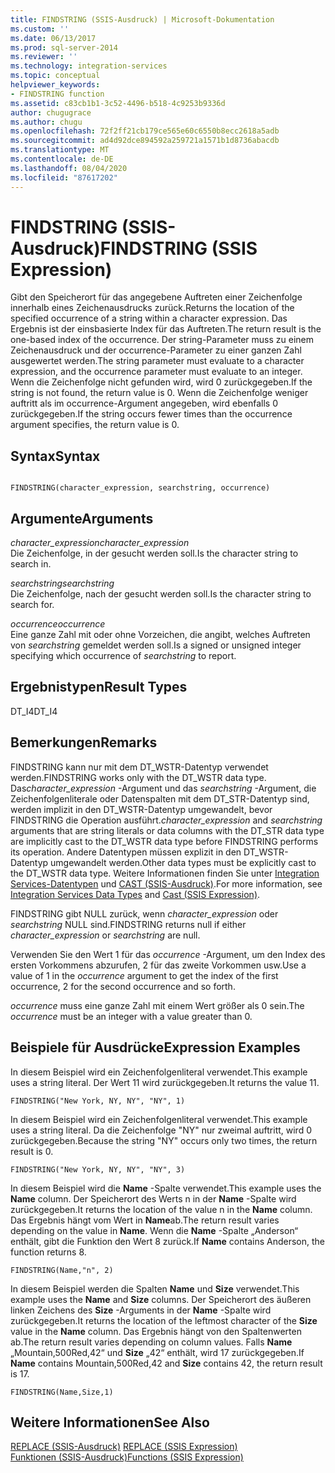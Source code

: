 ```yaml
---
title: FINDSTRING (SSIS-Ausdruck) | Microsoft-Dokumentation
ms.custom: ''
ms.date: 06/13/2017
ms.prod: sql-server-2014
ms.reviewer: ''
ms.technology: integration-services
ms.topic: conceptual
helpviewer_keywords:
- FINDSTRING function
ms.assetid: c83cb1b1-3c52-4496-b518-4c9253b9336d
author: chugugrace
ms.author: chugu
ms.openlocfilehash: 72f2ff21cb179ce565e60c6550b8ecc2618a5adb
ms.sourcegitcommit: ad4d92dce894592a259721a1571b1d8736abacdb
ms.translationtype: MT
ms.contentlocale: de-DE
ms.lasthandoff: 08/04/2020
ms.locfileid: "87617202"
---
```

# <a name="findstring-ssis-expression"></a><span data-ttu-id="81940-102">FINDSTRING (SSIS-Ausdruck)</span><span class="sxs-lookup"><span data-stu-id="81940-102">FINDSTRING (SSIS Expression)</span></span>
  <span data-ttu-id="81940-103">Gibt den Speicherort für das angegebene Auftreten einer Zeichenfolge innerhalb eines Zeichenausdrucks zurück.</span><span class="sxs-lookup"><span data-stu-id="81940-103">Returns the location of the specified occurrence of a string within a character expression.</span></span> <span data-ttu-id="81940-104">Das Ergebnis ist der einsbasierte Index für das Auftreten.</span><span class="sxs-lookup"><span data-stu-id="81940-104">The return result is the one-based index of the occurrence.</span></span> <span data-ttu-id="81940-105">Der string-Parameter muss zu einem Zeichenausdruck und der occurrence-Parameter zu einer ganzen Zahl ausgewertet werden.</span><span class="sxs-lookup"><span data-stu-id="81940-105">The string parameter must evaluate to a character expression, and the occurrence parameter must evaluate to an integer.</span></span> <span data-ttu-id="81940-106">Wenn die Zeichenfolge nicht gefunden wird, wird 0 zurückgegeben.</span><span class="sxs-lookup"><span data-stu-id="81940-106">If the string is not found, the return value is 0.</span></span> <span data-ttu-id="81940-107">Wenn die Zeichenfolge weniger auftritt als im occurrence-Argument angegeben, wird ebenfalls 0 zurückgegeben.</span><span class="sxs-lookup"><span data-stu-id="81940-107">If the string occurs fewer times than the occurrence argument specifies, the return value is 0.</span></span>  
  
## <a name="syntax"></a><span data-ttu-id="81940-108">Syntax</span><span class="sxs-lookup"><span data-stu-id="81940-108">Syntax</span></span>  
  
```  
  
FINDSTRING(character_expression, searchstring, occurrence)  
```  
  
## <a name="arguments"></a><span data-ttu-id="81940-109">Argumente</span><span class="sxs-lookup"><span data-stu-id="81940-109">Arguments</span></span>  
 <span data-ttu-id="81940-110">*character_expression*</span><span class="sxs-lookup"><span data-stu-id="81940-110">*character_expression*</span></span>  
 <span data-ttu-id="81940-111">Die Zeichenfolge, in der gesucht werden soll.</span><span class="sxs-lookup"><span data-stu-id="81940-111">Is the character string to search in.</span></span>  
  
 <span data-ttu-id="81940-112">*searchstring*</span><span class="sxs-lookup"><span data-stu-id="81940-112">*searchstring*</span></span>  
 <span data-ttu-id="81940-113">Die Zeichenfolge, nach der gesucht werden soll.</span><span class="sxs-lookup"><span data-stu-id="81940-113">Is the character string to search for.</span></span>  
  
 <span data-ttu-id="81940-114">*occurrence*</span><span class="sxs-lookup"><span data-stu-id="81940-114">*occurrence*</span></span>  
 <span data-ttu-id="81940-115">Eine ganze Zahl mit oder ohne Vorzeichen, die angibt, welches Auftreten von *searchstring* gemeldet werden soll.</span><span class="sxs-lookup"><span data-stu-id="81940-115">Is a signed or unsigned integer specifying which occurrence of *searchstring* to report.</span></span>  
  
## <a name="result-types"></a><span data-ttu-id="81940-116">Ergebnistypen</span><span class="sxs-lookup"><span data-stu-id="81940-116">Result Types</span></span>  
 <span data-ttu-id="81940-117">DT_I4</span><span class="sxs-lookup"><span data-stu-id="81940-117">DT_I4</span></span>  
  
## <a name="remarks"></a><span data-ttu-id="81940-118">Bemerkungen</span><span class="sxs-lookup"><span data-stu-id="81940-118">Remarks</span></span>  
 <span data-ttu-id="81940-119">FINDSTRING kann nur mit dem DT_WSTR-Datentyp verwendet werden.</span><span class="sxs-lookup"><span data-stu-id="81940-119">FINDSTRING works only with the DT_WSTR data type.</span></span>  <span data-ttu-id="81940-120">Das*character_expression* -Argument und das *searchstring* -Argument, die Zeichenfolgenliterale oder Datenspalten mit dem DT_STR-Datentyp sind, werden implizit in den DT_WSTR-Datentyp umgewandelt, bevor FINDSTRING die Operation ausführt.</span><span class="sxs-lookup"><span data-stu-id="81940-120">*character_expression* and *searchstring* arguments that are string literals or data columns with the DT_STR data type are implicitly cast to the DT_WSTR data type before FINDSTRING performs its operation.</span></span> <span data-ttu-id="81940-121">Andere Datentypen müssen explizit in den DT_WSTR-Datentyp umgewandelt werden.</span><span class="sxs-lookup"><span data-stu-id="81940-121">Other data types must be explicitly cast to the DT_WSTR data type.</span></span> <span data-ttu-id="81940-122">Weitere Informationen finden Sie unter [Integration Services-Datentypen](../data-flow/integration-services-data-types.md) und [CAST &#40;SSIS-Ausdruck&#41;](cast-ssis-expression.md).</span><span class="sxs-lookup"><span data-stu-id="81940-122">For more information, see [Integration Services Data Types](../data-flow/integration-services-data-types.md) and [Cast &#40;SSIS Expression&#41;](cast-ssis-expression.md).</span></span>  
  
 <span data-ttu-id="81940-123">FINDSTRING gibt NULL zurück, wenn *character_expression* oder *searchstring* NULL sind.</span><span class="sxs-lookup"><span data-stu-id="81940-123">FINDSTRING returns null if either *character_expression* or *searchstring* are null.</span></span>  
  
 <span data-ttu-id="81940-124">Verwenden Sie den Wert 1 für das *occurrence* -Argument, um den Index des ersten Vorkommens abzurufen, 2 für das zweite Vorkommen usw.</span><span class="sxs-lookup"><span data-stu-id="81940-124">Use a value of 1 in the *occurrence* argument to get the index of the first occurrence, 2 for the second occurrence and so forth.</span></span>  
  
 <span data-ttu-id="81940-125">*occurrence* muss eine ganze Zahl mit einem Wert größer als 0 sein.</span><span class="sxs-lookup"><span data-stu-id="81940-125">The *occurrence* must be an integer with a value greater than 0.</span></span>  
  
## <a name="expression-examples"></a><span data-ttu-id="81940-126">Beispiele für Ausdrücke</span><span class="sxs-lookup"><span data-stu-id="81940-126">Expression Examples</span></span>  
 <span data-ttu-id="81940-127">In diesem Beispiel wird ein Zeichenfolgenliteral verwendet.</span><span class="sxs-lookup"><span data-stu-id="81940-127">This example uses a string literal.</span></span> <span data-ttu-id="81940-128">Der Wert 11 wird zurückgegeben.</span><span class="sxs-lookup"><span data-stu-id="81940-128">It returns the value 11.</span></span>  
  
```  
FINDSTRING("New York, NY, NY", "NY", 1)   
```  
  
 <span data-ttu-id="81940-129">In diesem Beispiel wird ein Zeichenfolgenliteral verwendet.</span><span class="sxs-lookup"><span data-stu-id="81940-129">This example uses a string literal.</span></span> <span data-ttu-id="81940-130">Da die Zeichenfolge "NY" nur zweimal auftritt, wird 0 zurückgegeben.</span><span class="sxs-lookup"><span data-stu-id="81940-130">Because the string "NY" occurs only two times, the return result is 0.</span></span>  
  
```  
FINDSTRING("New York, NY, NY", "NY", 3)   
```  
  
 <span data-ttu-id="81940-131">In diesem Beispiel wird die **Name** -Spalte verwendet.</span><span class="sxs-lookup"><span data-stu-id="81940-131">This example uses the **Name** column.</span></span> <span data-ttu-id="81940-132">Der Speicherort des Werts n in der **Name** -Spalte wird zurückgegeben.</span><span class="sxs-lookup"><span data-stu-id="81940-132">It returns the location of the value n in the **Name** column.</span></span> <span data-ttu-id="81940-133">Das Ergebnis hängt vom Wert in **Name**ab.</span><span class="sxs-lookup"><span data-stu-id="81940-133">The return result varies depending on the value in **Name**.</span></span> <span data-ttu-id="81940-134">Wenn die **Name** -Spalte „Anderson“ enthält, gibt die Funktion den Wert 8 zurück.</span><span class="sxs-lookup"><span data-stu-id="81940-134">If **Name** contains Anderson, the function returns 8.</span></span>  
  
```  
FINDSTRING(Name,"n", 2)   
```  
  
 <span data-ttu-id="81940-135">In diesem Beispiel werden die Spalten **Name** und **Size** verwendet.</span><span class="sxs-lookup"><span data-stu-id="81940-135">This example uses the **Name** and **Size** columns.</span></span> <span data-ttu-id="81940-136">Der Speicherort des äußeren linken Zeichens des **Size** -Arguments in der **Name** -Spalte wird zurückgegeben.</span><span class="sxs-lookup"><span data-stu-id="81940-136">It returns the location of the leftmost character of the **Size** value in the **Name** column.</span></span> <span data-ttu-id="81940-137">Das Ergebnis hängt von den Spaltenwerten ab.</span><span class="sxs-lookup"><span data-stu-id="81940-137">The return result varies depending on column values.</span></span> <span data-ttu-id="81940-138">Falls **Name** „Mountain,500Red,42“ und **Size** „42“ enthält, wird 17 zurückgegeben.</span><span class="sxs-lookup"><span data-stu-id="81940-138">If **Name** contains Mountain,500Red,42 and **Size** contains 42, the return result is 17.</span></span>  
  
```  
FINDSTRING(Name,Size,1)   
```  
  
## <a name="see-also"></a><span data-ttu-id="81940-139">Weitere Informationen</span><span class="sxs-lookup"><span data-stu-id="81940-139">See Also</span></span>  
 <span data-ttu-id="81940-140">[REPLACE &#40;SSIS-Ausdruck&#41;](replace-ssis-expression.md) </span><span class="sxs-lookup"><span data-stu-id="81940-140">[REPLACE &#40;SSIS Expression&#41;](replace-ssis-expression.md) </span></span>  
 [<span data-ttu-id="81940-141">Funktionen &#40;SSIS-Ausdruck&#41;</span><span class="sxs-lookup"><span data-stu-id="81940-141">Functions &#40;SSIS Expression&#41;</span></span>](functions-ssis-expression.md)  
  
  
